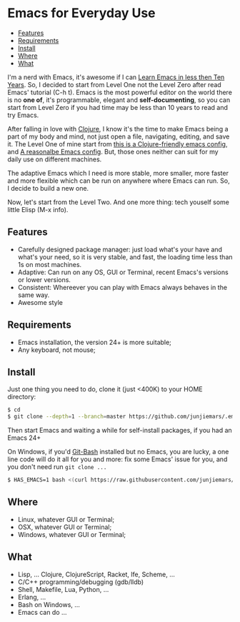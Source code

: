 Emacs for Everyday Use
=======

* [Features](#features)
* [Requirements](#requirements)
* [Install](#install)
* [Where](#where)
* [What](#what)

I'm a nerd with Emacs, it's awesome if I can [Learn Emacs in less then Ten Years](http://edward.oconnor.cx/2009/07/learn-emacs-in-ten-years). So, I decided to start from Level One not the Level Zero after read Emacs' tutorial (C-h t). Emacs is the most powerful editor on the world there is no **one of**, it's programmable, elegant and **self-documenting**, so you can start from Level Zero if you had time may be less than 10 years to read and try Emacs.

After falling in love with [Clojure](http://clojure.org/), I know it's the time to make Emacs being a part of my body and mind, not just open a file, navigating, editing, and save it. The Level One of mine start from [this is a Clojure-friendly emacs config](https://github.com/flyingmachine/emacs-for-clojure), and [A reasonalbe Emacs config](https://github.com/purcell/emacs.d). But, those ones neither can suit for my daily use on different machines.

The adaptive Emacs which I need is more stable, more smaller, more faster and more flexible which can be run on anywhere where Emacs can run. So, I decide to build a new one.

Now, let's start from the Level Two. And one more thing: tech youself some little Elisp (M-x info).

## Features
* Carefully designed package manager: just load what's your have and what's your need, so it is very stable, and fast, the loading time less than 1s on most machines.
* Adaptive: Can run on any OS, GUI or Terminal, recent Emacs's versions or lower versions.
* Consistent: Whereever you can play with Emacs always behaves in the same way.
* Awesome style

## Requirements
* Emacs installation, the version 24+ is more suitable;
* Any keyboard, not mouse;

## Install
Just one thing you need to do, clone it (just <400K) to your HOME directory:
```sh
$ cd
$ git clone --depth=1 --branch=master https://github.com/junjiemars/.emacs.d.git
```
Then start Emacs and waiting a while for self-install packages, if you had an Emacs 24+

On Windows, if you'd [Git-Bash](https://git-scm.com/downloads) installed but no Emacs, you are lucky, a one line code will do it all for you and more: fix some Emacs' issue for you, 
and you don't need run ```git clone ...```

```sh
$ HAS_EMACS=1 bash <(curl https://raw.githubusercontent.com/junjiemars/kit/master/win/install-win-kits.sh)
```

## Where
* Linux, whatever GUI or Terminal;
* OSX, whatever GUI or Terminal;
* Windows, whatever GUI or Terminal;

## What
* Lisp, ... Clojure, ClojureScript, Racket, lfe, Scheme, ...
* C/C++ programming/debugging (gdb/lldb)
* Shell, Makefile, Lua, Python, ...
* Erlang, ...
* Bash on Windows, ...
* Emacs can do ...

